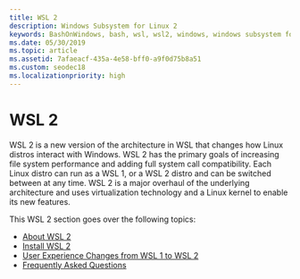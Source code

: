```yaml
---
title: WSL 2
description: Windows Subsystem for Linux 2
keywords: BashOnWindows, bash, wsl, wsl2, windows, windows subsystem for linux, windowssubsystem, ubuntu, debian, suse, windows 10, install
ms.date: 05/30/2019
ms.topic: article
ms.assetid: 7afaeacf-435a-4e58-bff0-a9f0d75b8a51
ms.custom: seodec18
ms.localizationpriority: high
---
```


# WSL 2

WSL 2 is a new version of the architecture in WSL that changes how Linux distros interact with Windows. WSL 2 has the primary goals of increasing file system performance and adding full system call compatibility. Each Linux distro can run as a WSL 1, or a WSL 2 distro and can be switched between at any time. WSL 2 is a major overhaul of the underlying architecture and uses virtualization technology and a Linux kernel to enable its new features.

This WSL 2 section goes over the following topics:

* [About WSL 2](./wsl2-about.md)
* [Install WSL 2](./wsl2-install.md)
* [User Experience Changes from WSL 1 to WSL 2](./wsl2-ux-changes.md)
* [Frequently Asked Questions](./wsl2-faq.md)